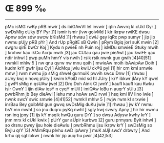 # Œ 899 ‰
---
pMc isMG rwKy pRB mwir ] ds ibiGAwVI leI invwir ] qIin Awvrq kI
cUkI Gyr ] swDsMig cUky BY Pyr ]1] ismir ismir jIvw goivMd ] kir
ikrpw rwiKE dwsu Apnw sdw sdw swcw bKisMd ]1] rhwau ] dwiJ gey
iqRx pwp sumyr ] jip jip nwmu pUjy pRB pYr ] And rUp pRgitE sB Qwin
] pRym Bgiq jorI suK mwin ]2] swgru qirE bwCr Koj ] Kydu n pwieE
nh Puin roj ] isMDu smwieE Gtuky mwih ] krxhwr kau ikCu Acrju nwih
]3] jau CUtau qau jwie pieAwl ] jau kwiFE qau ndir inhwl ] pwp
puMn hmrY vis nwih ] rsik rsik nwnk gux gwih ]4]40]51] rwmklI
mhlw 5 ] nw qnu qyrw nw mnu qoih ] mwieAw moih ibAwipAw Doih ] kudm
krY gwfr ijau Cyl ] AicMqu jwlu kwlU ck®ü pyl ]1] hir crn kml
srnwie mnw ] rwm nwmu jip sMig shweI gurmuiK pwvih swcu Dnw ]1]
rhwau ] aUny kwj n hovq pUry ] kwim k®oiD mid sd hI JUry ] krY ibkwr
jIAry kY qweI ] gwPl sMig n qsUAw jweI ]2] Drq Doh Aink Cl jwnY
] kaufI kaufI kau Kwku isir CwnY ] ijin dIAw iqsY n cyqY mUil ]
imiQAw loBu n auqrY sUlu ]3] pwrbRhm jb Bey dieAwl ] iehu mnu hoAw
swD rvwl ] hsq kml liV lIno lwie ] nwnk swcY swic smwie
]4]41]52] rwmklI mhlw 5 ] rwjw rwm kI srxwie ] inrBau Bey
goibMd gun gwvq swDsMig duKu jwie ]1] rhwau ] jw kY rwmu bsY mn mwhI
] so jnu duqru pyKq nwhI ] sgly kwj svwry Apny ] hir hir nwmu rsn
inq jpny ]1] ijs kY msqik hwQu guru DrY ] so dwsu Adysw kwhy krY ]
jnm mrx kI cUkI kwix ] pUrY gur aUpir kurbwx ]2] guru prmysru Byit
inhwl ] so drsnu pwey ijsu hoie dieAwlu ] pwrbRhmu ijsu ikrpw krY ]
swDsMig so Bvjlu qrY ]3] AMimRqu pIvhu swD ipAwry ] muK aUjl swcY
drbwry ] And krhu qij sgl ibkwr ] nwnk hir jip auqrhu pwir
]4]42]53]
####
